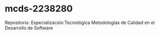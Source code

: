 # mcds-2238280
Repositorio: Especialización Tecnológica Metodologías de Calidad en el Desarrollo de Software
